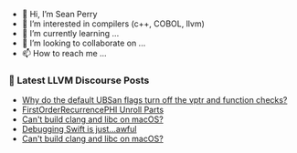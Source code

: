 - 👋 Hi, I’m Sean Perry
- 👀 I’m interested in compilers (c++, COBOL, llvm)
- 🌱 I’m currently learning ...
- 💞️ I’m looking to collaborate on ...
- 📫 How to reach me ...

<!---
s66perry/s66perry is a ✨ special ✨ repository because its `README.md` (this file) appears on your GitHub profile.
You can click the Preview link to take a look at your changes.
--->
### 📕 Latest LLVM Discourse Posts

<!-- DISCOURSE-LLVM:START -->
- [Why do the default UBSan flags turn off the vptr and function checks?](https://discourse.llvm.org/t/why-do-the-default-ubsan-flags-turn-off-the-vptr-and-function-checks/67879#post_1)
- [FirstOrderRecurrencePHI Unroll Parts](https://discourse.llvm.org/t/firstorderrecurrencephi-unroll-parts/67874#post_2)
- [Can&#39;t build clang and libc on macOS?](https://discourse.llvm.org/t/cant-build-clang-and-libc-on-macos/67868#post_4)
- [Debugging Swift is just…awful](https://discourse.llvm.org/t/debugging-swift-is-just-awful/67866#post_2)
- [Can&#39;t build clang and libc on macOS?](https://discourse.llvm.org/t/cant-build-clang-and-libc-on-macos/67868#post_3)
<!-- DISCOURSE-LLVM:END -->
